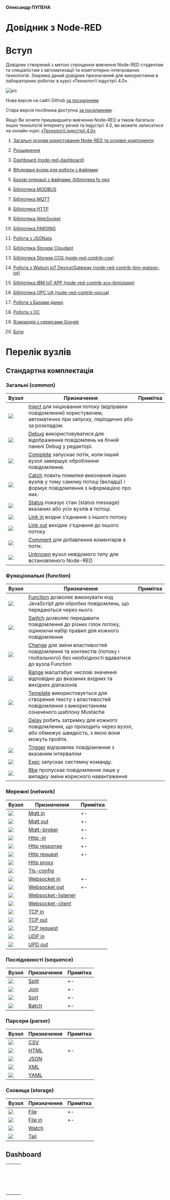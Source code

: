 **Олександр ПУПЕНА**

# Довідник з Node-RED

# Вступ

Довідник створений з метою спрощення вивчення Node-RED студентам та спеціалістам з автоматизації та комп’ютерно-інтегрованих технологій. Зокрема даний довідник призначений для використання в лабораторних роботах в курсі «Технології індустрії 4.0». 

![pic](media/node-red-icon.png)

Нова версія на сайті Github [за посиалнням](https://pupenasan.github.io/NodeREDGuidUKR/)

Стара версія посібника доступна [за посиланням](https://drive.google.com/file/d/1tbhv1j-tiUGpIlAO4kWlInCRXJh0ZIqf/view?fbclid=IwAR2yP3egoT_Eie6nvtTQbZZDSVUyID3o-nmGTGHfgICvN8QZ4BDITM9X97U).

Якщо Ви хочете пришвидшити вивчення Node-RED а також багатьох інших технологій Інтернету речей та Індустрії 4.0, ви можете записатися на онлайн-курс [«Технології індустрії 4.0»](https://sites.google.com/view/i4uinua/%D0%BA%D1%83%D1%80%D1%81%D0%B8-i4u/%D1%82%D0%B5%D1%85%D0%BD%D0%BE%D0%BB%D0%BE%D0%B3%D0%B8%D0%B8-%D0%B8%D0%BD%D0%B4%D1%83%D1%81%D1%82%D1%80%D0%B8%D0%B8-4-0) 

1. [Загальні основи користування Node-RED та основні компоненти](base/README.md) <span class="load"> </span>

2. [Розширення](extention/README.md) <span class="load"> </span>

3. [Dashboard (node-red-dashboard)](Dashboard/README.md) <span class="load"> </span>

4. [Вбудовані вузли для роботи з файлами](files/README.md) <span class="load"> </span>

5. [Базові операції з файлами: бібліотека fs-ops](fs_ops/README.md) <span class="load"> </span>

6. [Бібліотека MODBUS](modbus/README.md)<span class="load"> </span>

7. [Бібліотека MQTT](mqtt/README.md) <span class="load"> </span>

8. [Бібліотека HTTP](http/README.md) <span class="load"> </span>

9. [Бібліотека WebSocket](websocket/README.md) <span class="load"> </span>

10. [Бібліотека PARSING](parsing/README.md) <span class="load"> </span>

11. [Робота з JSONata](jsonata/README.md) <span class="load"> </span>

12. [Бібліотека Storage Cloudant](storage_cloudant/README.md) <span class="load"> </span>

13. [Бібліотека Storage COS (node-red-contrib-cos)](storage_cos/README.md) <span class="load"> </span>

14. [Робота з Watson IoT Device/Gateway (node-red-contrib-ibm-watson-iot)](watson_iot_device_gateway/README.md) <span class="load"> </span>

15. [Бібліотека IBM IoT APP (node-red-contrib-scx-ibmiotapp)](ibm_iot_app/README.md) <span class="load"> </span>

16. [Бібліотека OPC UA (node-red-contrib-opcua)](opcua/README.md) <span class="load"> </span>

17. [Робота з Базами даних](dbase/README.md) <span class="load"> </span>

18. [Робота з ОС](systems/README.md) <span class="load"> </span>

19. [Взаємодія з сервісами Google](google/README.md) <span class="load"> </span>

20. [Боти](bots/README.md) <span class="load"> </span>

    

# Перелік вузлів

## Стандартна комплектація

### Загальні (common)

| Вузол                   | Призначення                                                  | Примітка |
| ----------------------- | ------------------------------------------------------------ | -------- |
| ![](media/inject.png)   | [Inject](base/1_4_1.md#inject-ініціювання-повідомлення) для ініціювання потоку (відправки повідомлення) користувачем, автоматично при запуску, періодично або за розкладом. |          |
| ![](media/debug.png)    | [Debug](base/1_4_1.md#debug-вивести-на-відлагодження) використовуватися для відображення повідомлень на бічній панелі Debug у редакторі. |          |
| ![](media/complete.png) | [Complete](base/1_4_1.md#complete) запускає потік, коли інший вузол завершує оброблення повідомлення. |          |
| ![](media/catch.png)    | [Catch](base/1_4_1.md#catch-обробник-помилок) ловить помилки виконання інших вузлів у тому самому потоці (вкладці) і формує повідомлення з інформацією про них. |          |
| ![](media/status.png)   | [Status](base/1_4_1.md#status-стан-вузлу) показує стан (status message) вказаних або усіх вузлів в потоці. |          |
| ![](media/link-in.png)  | [Link in](base/1_4_1.md#link-in-та-link-out-посилання) вхідне з'єднання з іншого потоку |          |
| ![](media/link-out.png) | [Link out](base/1_4_1.md#link-in-та-link-out-посилання) вихідне з'єднання до іншого потоку |          |
| ![](media/comment.png)  | [Comment](base/1_4_1.md#comment) для добавлення коментарів в потік. |          |
| ![](media/unknown.png)  | [Unknown](base/1_4_1.md#unknown-невідомий) вузол невідомого типу для встановленого Node-RED |          |

### Функціональні (function)

| Вузол                   | Призначення                                                  | Примітка |
| ----------------------- | ------------------------------------------------------------ | -------- |
| ![](media/function.png) | [Function](base/1_5.md) дозволяє виконувати код JavaScript для обробки повідомлень, що передаються через нього. |          |
| ![](media/switch.png)   | [Switch](base/1_4_1.md#switch-перемикач-повідомлення) дозволяє передавати повідомлення до різних гілок потоку, оцінюючи набір правил для кожного повідомлення |          |
| ![](media/change.png)   | [Change](base/1_4_1.md#change-зміна-повідомлення-в-потоці) для зміни властивостей повідомлення та контекстів (потоку і глобального) без необхідності вдаватися до вузла Function |          |
| ![](media/range.png)    | [Range](base/1_4_1.md#range-масштабування) масштабує числові значення відповідно до вказаних вхідних та вихідних діапазонів |          |
| ![](media/template.png) | [Template](base/1_4_1.md#template-шаблон) використовується для створення тексту з властивостей повідомлення з використанням означеного шаблону Mustache |          |
| ![](media/delay.png)    | [Delay](base/1_4_1.md#delay-затримка) робить затримку для кожного повідомлення, що проходить через вузол, або обмежує швидкість, з якою вони можуть пройти. |          |
| ![](media/trigger.png)  | [Trigger](base/1_4_1.md#trigger) відправляє повідомлення з вказаним інтервалом |          |
| ![](media/exec.png)     | [Exec](base/1_4_1.md#exec-запуск-команди) запускає системну команду. |          |
| ![](media/rbe.png)      | [Rbe](base/1_4_1.md#rbe-гістерезис-нечутливість) пропускає повідомлення лише у випадку зміни корисного навантаження |          |

### Мережні (network)

| Вузол                             | Призначення                                | Примітка |
| --------------------------------- | ------------------------------------------ | -------- |
| ![](media/mqtt-in.png)            | [Mqtt in](mqtt/mqttin.md)                  | +-       |
| ![](media/mqtt-out.png)           | [Mqtt out](mqtt/mqttout.md)                | +-       |
| ![](media/mqtt-broker.png)        | [Mqtt-broker](mqtt/mqttbroker.md)          | +-       |
| ![](media/http-in.png)            | [Http-in](http/httpin.md)                  | +-       |
| ![](media/http-response.png)      | [Http response](http/httpresponse.md)      | +-       |
| ![](media/http-request.png)       | [Http request](http/httprequests.md)       | +-       |
| ![](media/http-proxy.png)         | [Http proxy]()                             |          |
| ![](media/tls-config.png)         | [Tls-config]()                             |          |
| ![](media/websocket-in.png)       | [Websocket in](websocket/websocketin.md)   | +-       |
| ![](media/websocket-out.png)      | [Websocket out](websocket/websocketout.md) | +-       |
| ![](media/websocket-listener.png) | [Websocket-listener]()                     |          |
| ![](media/websocket-client.png)   | [Websocket-client]()                       |          |
| ![](media/tcp-in.png)             | [TCP in]()                                 |          |
| ![](media/tcp-out.png)            | [TCP out]()                                |          |
| ![](media/tcp-request.png)        | [TCP request]()                            |          |
| ![](media/udp-in.png)             | [UDP in]()                                 |          |
| ![](media/udp-out.png)            | [UPD out]()                                |          |

### Послідовності (sequence)

| Вузол                | Призначення                | Примітка |
| -------------------- | -------------------------- | -------- |
| ![](media/split.png) | [Split](base/1_6.md#split) | +-       |
| ![](media/join.png)  | [Join](base/1_6.md#join)   | +-       |
| ![](media/sort.png)  | [Sort](base/1_6.md#sort)   | +-       |
| ![](media/batch.png) | [Batch](base/1_6.md#batch) | +-       |

### Парсери (parser) 

| Вузол               | Призначення             | Примітка |
| ------------------- | ----------------------- | -------- |
| ![](media/csv.png)  | [CSV]()                 |          |
| ![](media/html.png) | [HTML](parsing/html.md) | +-       |
| ![](media/json.png) | [JSON]()                |          |
| ![](media/xml.png)  | [XML]()                 |          |
| ![](media/yaml.png) | [YAML]()                |          |

### Сховища (storage) 

| Вузол                  | Призначення                | Примітка |
| ---------------------- | -------------------------- | -------- |
| ![](media/file.png)    | [File](files/fileout.md)   | +-       |
| ![](media/file-in.png) | [File in](files/filein.md) | +-       |
| ![](media/watch.png)   | [Watch]()                  |          |
| ![](media/tail.png)    | [Tail]()                   |          |

## Dashboard

|      |      |      |
| ---- | ---- | ---- |
|      |      |      |
|      |      |      |
|      |      |      |
|      |      |      |
|      |      |      |
|      |      |      |
|      |      |      |
|      |      |      |
|      |      |      |
|      |      |      |
|      |      |      |
|      |      |      |
|      |      |      |
|      |      |      |
|      |      |      |
|      |      |      |

